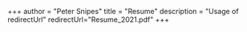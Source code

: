 +++
author = "Peter Snipes"
title = "Resume"
description = "Usage of redirectUrl"
redirectUrl="Resume_2021.pdf"
+++

<!-- Forwarding to [My-Resume](file:///C:/Users/psnip/Desktop/cmpsc480/Portfolio-Website/Resume%202021.pdf) using `redirectUrl` -->
